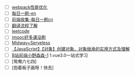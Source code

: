- [ ] [webpack性能优化](https://github.com/yued-fe/y-translation/blob/master/en/Web-Performance-Optimization-with-webpack/Introduction.md)
- [ ] [每日一刷-en](https://github.com/yued-fe/y-translation/blob/master/doc/websiteMap.md)
- [ ] [前端收集-每日一刷cn](https://github.com/foru17/front-end-collect)
- [ ] [翻译流程了解](https://github.com/yued-fe/y-translation/blob/master/doc/%E7%BF%BB%E8%AF%91%E6%B5%81%E7%A8%8B.md)
- [ ] [leetcode](leetcode-cn.com)
- [ ] [imooc好多课没刷](imooc.com)
- [ ] [Midway+Serveless](https://midwayjs.org/docs/intro)
- [ ] [【JavaScript】【对象】创建对象、对象继承的实用方式及理解](https://segmentfault.com/a/1190000004559437)
- [ ] [B站前端小野森森-1](https://www.bilibili.com/space/378372969?from=video) 1.vue3.0一站式学习
- [ ] [鸳鸯六七四]
- [ ] [抱着板子画呀！快去]
